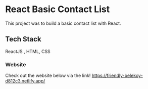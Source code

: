 # React Basic Contact List

This project was to build a basic contact list with React.

## Tech Stack

ReactJS , HTML, CSS

### Website

Check out the website below via the link!
https://friendly-belekoy-d812c3.netlify.app/



